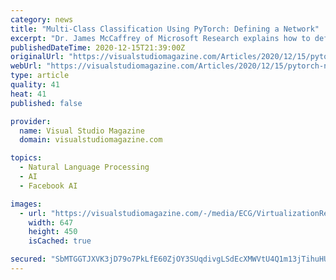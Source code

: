 ```yaml
---
category: news
title: "Multi-Class Classification Using PyTorch: Defining a Network"
excerpt: "Dr. James McCaffrey of Microsoft Research explains how to define a network in installment No. 2 of his four-part series that will present a complete end-to-end production-quality example of multi-class classification using a PyTorch neural network."
publishedDateTime: 2020-12-15T21:39:00Z
originalUrl: "https://visualstudiomagazine.com/Articles/2020/12/15/pytorch-network.aspx?p=1"
webUrl: "https://visualstudiomagazine.com/Articles/2020/12/15/pytorch-network.aspx?p=1"
type: article
quality: 41
heat: 41
published: false

provider:
  name: Visual Studio Magazine
  domain: visualstudiomagazine.com

topics:
  - Natural Language Processing
  - AI
  - Facebook AI

images:
  - url: "https://visualstudiomagazine.com/-/media/ECG/VirtualizationReview/Images/introimages2014/GEN1BlackAbstractSwirls.jpg"
    width: 647
    height: 450
    isCached: true

secured: "SbMTGGTJXVK3jD79o7PkLfE60ZjOY3SUqdivgLSdEcXMWVtU4Q1m13jTihuHUpOZdmcuS2EyflWp9Zsv/AoHRoh+H1fGlxFh5YDhrGj8wMRMiR+//UvC9iOGqpaNwMghfMdOhoqsWPJxlj8MBqJFmJJpQCemaVa5udp1O5FSWFMOpMnoldbUOsMNp+HykcdJo0f/zsF0YhoB4Od22QFiVBKjIouaA8cLcytmqRABTVntU5fTAYNXhbqRaIArCdOyaxX6IJXqX03I3rDAsckKIxiZDJWL/sw8hD4xWevV/zgtuYgPeHekhDDgHbPPsnZglQc5l04znJzsSgvkMwcJT5M9uu4VOnYUhwDP3wR8YmA=;aUnolzr3zmF5gIu5cjYsag=="
---
```


